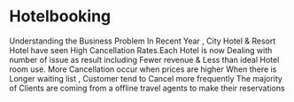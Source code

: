 # Hotelbooking
Understanding the Business Problem  In Recent Year , City Hotel &amp; Resort Hotel have seen High Cancellation Rates.Each Hotel is now Dealing with number of issue as result including Fewer revenue &amp; Less than ideal Hotel room use.
More Cancellation occur when prices are higher
When there is Longer waiting list , Customer tend to Cancel more frequently
The majority of Clients are coming from a offline travel agents to make their reservations
